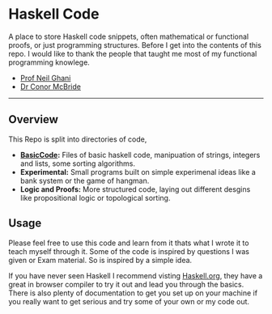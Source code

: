Haskell Code
============
A place to store Haskell code snippets, often mathematical or functional proofs, or just programming structures. Before I get into the contents of this repo. I would like to thank the people that taught me most of my functional programming knowlege.

- [Prof Neil Ghani](https://personal.cis.strath.ac.uk/neil.ghani/)
- [Dr Conor McBride](https://personal.cis.strath.ac.uk/conor.mcbride/)

---

## Overview
This Repo is split into directories of code,
- **[BasicCode](BasicCode/):** Files of basic haskell code, manipuation of strings, integers and lists, some sorting algorithms.
- **Experimental:** Small programs built on simple experimenal ideas like a bank system or the game of hangman.
- **Logic and Proofs:** More structured code, laying out different desgins like propositional logic or topological sorting.

## Usage
Please feel free to use this code and learn from it thats what I wrote it to teach myself through it. Some of the code is inspired by questions I was given or Exam material. So is inspired by a simple idea.

If you have never seen Haskell I recommend visting [Haskell.org](https://www.haskell.org/), they have a great in browser compiler to try it out and lead you through the basics. There is also plenty of documentation to get you set up on your machine if you really want to get serious and try some of your own or my code out.
